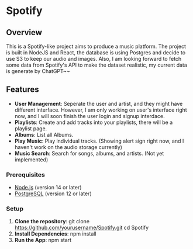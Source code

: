 # Spotify

## Overview

This is a Spotify-like project aims to produce a music platform. The project is built in NodeJS and React, the database is using Postgres and decide to use S3 to keep our audio and images.
Also, I am looking forward to fetch some data from Spotify's API to make the dataset realistic, my current data is generate by ChatGPT~~

## Features

- **User Management**: Seperate the user and artist, and they might have different interface. However, I am only working on user's interface right now, and I will soon finish the user login and signup interdace.
- **Playlists**: Create and add tracks into your playlists, there will be a playlist page.
- **Albums**: List all Albums.
- **Play Music**: Play individual tracks. (Showing alert sign right now, and I haven't work on the audio storage currently)
- **Music Search**: Search for songs, albums, and artists. (Not yet implemented)

### Prerequisites

- [Node.js](https://nodejs.org/) (version 14 or later)
- [PostgreSQL](https://www.postgresql.org/) (version 12 or later)

### Setup

1. **Clone the repository**:
   git clone https://github.com/yourusername/Spotify.git
   cd Spotify
2. **Install Dependencies**:
   npm install
3. **Run the App**:
   npm start
